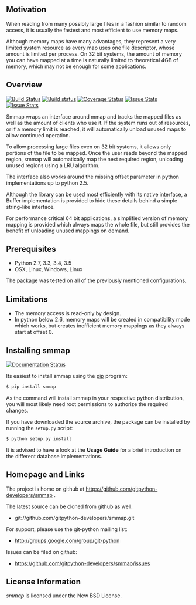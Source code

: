 ## Motivation

When reading from many possibly large files in a fashion similar to random access, it is usually the fastest and most efficient to use memory maps.

Although memory maps have many advantages, they represent a very limited system resource as every map uses one file descriptor, whose amount is limited per process. On 32 bit systems, the amount of memory you can have mapped at a time is naturally limited to theoretical 4GB of memory, which may not be enough for some applications.



## Overview

[![Build Status](https://travis-ci.org/gitpython-developers/smmap.svg?branch=master)](https://travis-ci.org/gitpython-developers/smmap)
[![Build status](https://ci.appveyor.com/api/projects/status/kuws846av5lvmugo?svg=true&passingText=windows%20OK&failingText=windows%20failed)](https://ci.appveyor.com/project/Byron/smmap)
[![Coverage Status](https://coveralls.io/repos/gitpython-developers/smmap/badge.png)](https://coveralls.io/r/gitpython-developers/smmap)
[![Issue Stats](http://www.issuestats.com/github/gitpython-developers/smmap/badge/pr)](http://www.issuestats.com/github/gitpython-developers/smmap)
[![Issue Stats](http://www.issuestats.com/github/gitpython-developers/smmap/badge/issue)](http://www.issuestats.com/github/gitpython-developers/smmap)

Smmap wraps an interface around mmap and tracks the mapped files as well as the amount of clients who use it. If the system runs out of resources, or if a memory limit is reached, it will automatically unload unused maps to allow continued operation.

To allow processing large files even on 32 bit systems, it allows only portions of the file to be mapped. Once the user reads beyond the mapped region, smmap will automatically map the next required region, unloading unused regions using a LRU algorithm.

The interface also works around the missing offset parameter in python implementations up to python 2.5.

Although the library can be used most efficiently with its native interface, a Buffer implementation is provided to hide these details behind a simple string-like interface.

For performance critical 64 bit applications, a simplified version of memory mapping is provided which always maps the whole file, but still provides the benefit of unloading unused mappings on demand.



## Prerequisites

* Python 2.7, 3.3, 3.4, 3.5
* OSX, Linux, Windows, Linux

The package was tested on all of the previously mentioned configurations.

## Limitations

* The memory access is read-only by design.
* In python below 2.6, memory maps will be created in compatibility mode which works, but creates inefficient memory mappings as they always start at offset 0.

## Installing smmap

[![Documentation Status](https://readthedocs.org/projects/smmap/badge/?version=latest)](https://readthedocs.org/projects/smmap/?badge=latest)

Its easiest to install smmap using the [pip](http://www.pip-installer.org/en/latest) program:

```bash
$ pip install smmap
```

As the command will install smmap in your respective python distribution, you will most likely need root permissions to authorize the required changes.

If you have downloaded the source archive, the package can be installed by running the `setup.py` script:

```bash
$ python setup.py install
```

It is advised to have a look at the **Usage Guide** for a brief introduction on the different database implementations.



## Homepage and Links

The project is home on github at https://github.com/gitpython-developers/smmap .

The latest source can be cloned from github as well:

* git://github.com/gitpython-developers/smmap.git


For support, please use the git-python mailing list:

* http://groups.google.com/group/git-python


Issues can be filed on github:

* https://github.com/gitpython-developers/smmap/issues


## License Information

*smmap* is licensed under the New BSD License.

